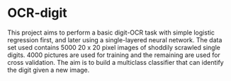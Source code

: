 # OCR-digit

This project aims to perform a basic digit-OCR task with simple logistic regression first, and later using a single-layered neural network. 
The data set used contains 5000  20 x 20 pixel images of shoddily scrawled single digits. 4000 pictures are used for training and the remaining are used for cross validation.
The aim is to build a multiclass classifier that can identify the digit given a new image.
